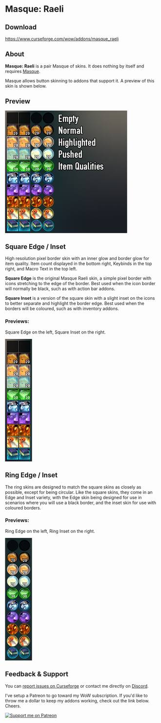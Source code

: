 # Masque: Raeli

## Download

<https://www.curseforge.com/wow/addons/masque_raeli>


## About
**Masque: Raeli** is a pair Masque of skins. It does nothing by itself and requires [Masque](https://www.curseforge.com/wow/addons/masque_raeli).

Masque allows button skinning to addons that support it. A preview of this skin is shown below.

## Preview
![Full Preview](https://raw.githubusercontent.com/Caedilla/Masque_Raeli/master/Examples/Preview.png)

## Square Edge / Inset
High resolution pixel border skin with an inner glow and border glow for item quality.
Item count displayed in the bottom right, Keybinds in the top right, and Macro Text in the top left.

**Square Edge** is the original Masque Raeli skin, a simple pixel border with icons stretching to the edge of the border. Best used when the icon border will normally be black, such as with action bar addons.

**Square Inset** is a version of the square skin with a slight inset on the icons to better separate and highlight the border edge. Best used when the borders will be coloured, such as with inventory addons.

### Previews:

Square Edge on the left, Square Inset on the right.

![Square Style](https://raw.githubusercontent.com/Caedilla/Masque_Raeli/master/Examples/Square.png)



## Ring Edge / Inset
The ring skins are designed to match the square skins as closely as possible, except for being circular. Like the square skins, they come in an Edge and Inset variety, with the Edge skin being designed for use in scenarios where you will use a black border, and the inset skin for use with coloured borders.

### Previews:

Ring Edge on the left, Ring Inset on the right.

![Ring Style](https://raw.githubusercontent.com/Caedilla/Masque_Raeli/master/Examples/Ring.png)


## Feedback & Support

You can [report issues on Curseforge](https://wow.curseforge.com/projects/masque_raeli/issues) or contact me directly on [Discord](https://discord.gg/99QZ6sd).

I've setup a Patreon to go toward my WoW subscription. If you'd like to throw me a dollar to keep my addons working, check out the link below. Cheers.

[![Support me on Patreon](https://c5.patreon.com/external/logo/become_a_patron_button.png "")](https://www.patreon.com/join/raeli "")